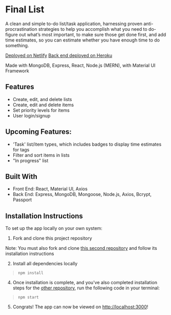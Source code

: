 # Final List
A clean and simple to-do list/task application, harnessing proven anti-procrastination strategies to help you accomplish what you need to do- figure out what’s most important, to make sure those get done first, and add time estimates, so you can estimate whether you have enough time to do something. 

 [Deployed on Netlify](https://final-list.netlify.app/)
 [Back end deployed on Heroku](https://final-list.herokuapp.com/)

 Made with MongoDB, Express, React, Node.js (MERN), with Material UI Framework 


## Features
- Create, edit, and delete lists
- Create, edit and delete items 
- Set priority levels for items
- User login/signup 

## Upcoming Features:
- 'Task' list/item types, which includes badges to display time estimates for tags
- Filter and sort items in lists
- "In progress" list

## Built With
- Front End: React, Material UI, Axios
- Back End: Express, MongoDB, Mongoose, Node.js, Axios, Bcrypt, Passport


## Installation Instructions
To set up the app locally on your own system:

1. Fork and clone this project repository 

Note: You must also fork and clone [this second repository](https://github.com/lmadkins/final-list-backend) and follow its installation instructions

2. Install all dependencies locally 

> `npm install`

4. Once installation is complete, and you've also completed installation steps for the [other repository](https://github.com/lmadkins/final-list-backend), run the following code in your terminal:

>  `npm start`

5. Congrats! The app can now be viewed on [http://localhost:3000](http://localhost:3000)!


